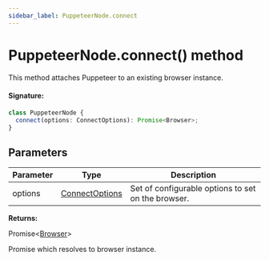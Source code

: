 ```yaml
---
sidebar_label: PuppeteerNode.connect
---
```


# PuppeteerNode.connect() method

This method attaches Puppeteer to an existing browser instance.

#### Signature:

```typescript
class PuppeteerNode {
  connect(options: ConnectOptions): Promise<Browser>;
}
```

## Parameters

| Parameter | Type                                            | Description                                        |
| --------- | ----------------------------------------------- | -------------------------------------------------- |
| options   | [ConnectOptions](./puppeteer.connectoptions.md) | Set of configurable options to set on the browser. |

**Returns:**

Promise&lt;[Browser](./puppeteer.browser.md)&gt;

Promise which resolves to browser instance.
